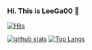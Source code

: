 
### Hi. This is LeeGa00 👋

[![Hits](https://hits.seeyoufarm.com/api/count/incr/badge.svg?url=https%3A%2F%2Fgithub.com%2FLeeGa00)](https://hits.seeyoufarm.com)
<!--
**LeeGa00/LeeGa00** is a ✨ _special_ ✨ repository because its `README.md` (this file) appears on your GitHub profile.

Here are some ideas to get you started:

- 🔭 I’m currently working on ...
- 🌱 I’m currently learning ...
- 👯 I’m looking to collaborate on ...
- 🤔 I’m looking for help with ...
- 💬 Ask me about ...
- 📫 How to reach me: ...
- 😄 Pronouns: ...
- ⚡ Fun fact: ...
-->

[![github stats](https://github-readme-stats.vercel.app/api?username=LeeGa00&show_icons=true&hide_border=true)](https://github.com/gitrini)
[![Top Langs](https://github-readme-stats.vercel.app/api/top-langs/?username=LeeGa00&layout=compact)](https://github.com/gitrini)
